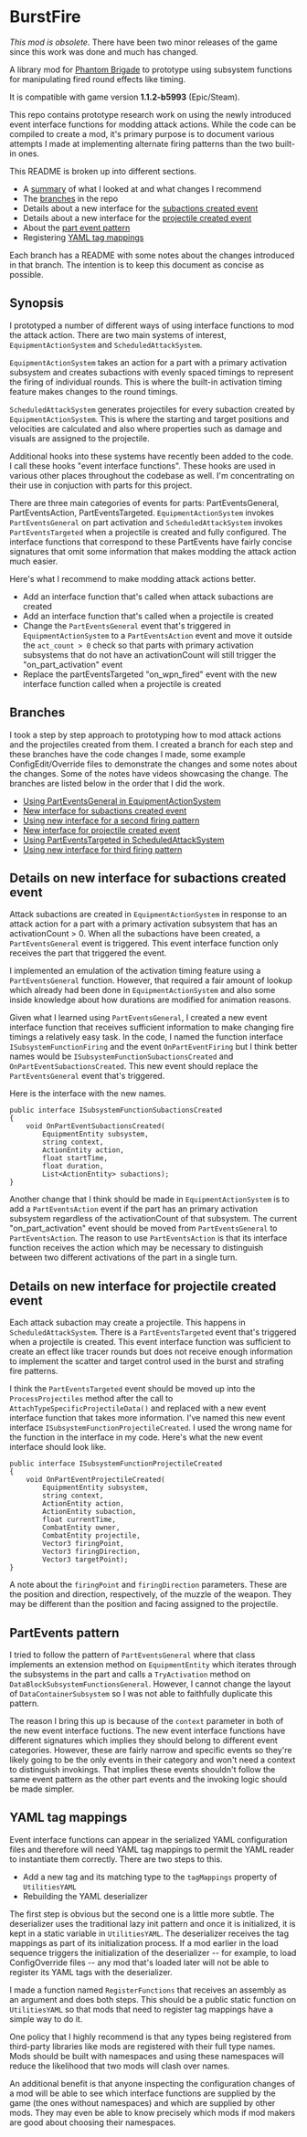 # BurstFire

*This mod is obsolete.* There have been two minor releases of the game since this work was done and much has changed.

A library mod for [Phantom Brigade](https://braceyourselfgames.com/phantom-brigade/) to prototype using subsystem functions for manipulating fired round effects like timing.

It is compatible with game version **1.1.2-b5993** (Epic/Steam).

This repo contains prototype research work on using the newly introduced event interface functions for modding attack actions. While the code can be compiled to create a mod, it's primary purpose is to document various attempts I made at implementing alternate firing patterns than the two built-in ones.

This README is broken up into different sections.

- A [summary](#synopsis) of what I looked at and what changes I recommend
- The [branches](#branches) in the repo
- Details about a new interface for the [subactions created event](#details-on-new-interface-for-subactions-created-event)
- Details about a new interface for the [projectile created event](#details-on-new-interface-for-projectile-created-event)
- About the [part event pattern](#partevents-pattern)
- Registering [YAML tag mappings](#yaml-tag-mappings)

Each branch has a README with some notes about the changes introduced in that branch. The intention is to keep this document as concise as possible.

## Synopsis

I prototyped a number of different ways of using interface functions to mod the attack action. There are two main systems of interest, `EquipmentActionSystem` and `ScheduledAttackSystem`.

`EquipmentActionSystem` takes an action for a part with a primary activation subsystem and creates subactions with evenly spaced timings to represent the firing of individual rounds. This is where the built-in activation timing feature makes changes to the round timings.

`ScheduledAttackSystem` generates projectiles for every subaction created by `EquipmentActionSystem`. This is where the starting and target positions and velocities are calculated and also where properties such as damage and visuals are assigned to the projectile.

Additional hooks into these systems have recently been added to the code. I call these hooks "event interface functions". These hooks are used in various other places throughout the codebase as well. I'm concentrating on their use in conjuction with parts for this project.

There are three main categories of events for parts: PartEventsGeneral, PartEventsAction, PartEventsTargeted. `EquipmentActionSystem` invokes `PartEventsGeneral` on part activation and `ScheduledAttackSystem` invokes `PartEventsTargeted` when a projectile is created and fully configured. The interface functions that correspond to these PartEvents have fairly concise signatures that omit some information that makes modding the attack action much easier.

Here's what I recommend to make modding attack actions better.

- Add an interface function that's called when attack subactions are created
- Add an interface function that's called when a projectile is created
- Change the `PartEventsGeneral` event that's triggered in `EquipmentActionSystem` to a `PartEventsAction` event and move it outside the `act_count > 0` check so that parts with primary activation subsystems that do not have an activationCount will still trigger the "on_part_activation" event
- Replace the partEventsTargeted "on_wpn_fired" event with the new interface function called when a projectile is created

## Branches

I took a step by step approach to prototyping how to mod attack actions and the projectiles created from them. I created a branch for each step and these branches have the code changes I made, some example ConfigEdit/Override files to demonstrate the changes and some notes about the changes. Some of the notes have videos showcasing the change. The branches are listed below in the order that I did the work.

- [Using PartEventsGeneral in EquipmentActionSystem](https://github.com/echkode/PhantomBrigadeMod_BurstFirePrototype/tree/existing_interface)
- [New interface for subactions created event](https://github.com/echkode/PhantomBrigadeMod_BurstFirePrototype/tree/new_interface)
- [Using new interface for a second firing pattern](https://github.com/echkode/PhantomBrigadeMod_BurstFirePrototype/tree/burstfire_impl)
- [New interface for projectile created event](https://github.com/echkode/PhantomBrigadeMod_BurstFirePrototype/tree/burst_scatter)
- [Using PartEventsTargeted in ScheduledAttackSystem](https://github.com/echkode/PhantomBrigadeMod_BurstFirePrototype/tree/tracer_rounds)
- [Using new interface for third firing pattern](https://github.com/echkode/PhantomBrigadeMod_BurstFirePrototype/tree/strafing_fire)

## Details on new interface for subactions created event

Attack subactions are created in `EquipmentActionSystem` in response to an attack action for a part with a primary activation subsystem that has an activationCount > 0. When all the subactions have been created, a `PartEventsGeneral` event is triggered. This event interface function only receives the part that triggered the event.

I implemented an emulation of the activation timing feature using a `PartEventsGeneral` function. However, that required a fair amount of lookup which already had been done in `EquipmentActionSystem` and also some inside knowledge about how durations are modified for animation reasons.

Given what I learned using `PartEventsGeneral`, I created a new event interface function that receives sufficient information to make changing fire timings a relatively easy task. In the code, I named the function interface `ISubsystemFunctionFiring` and the event `OnPartEventFiring` but I think better names would be `ISubsystemFunctionSubactionsCreated` and `OnPartEventSubactionsCreated`. This new event should replace the `PartEventsGeneral` event that's triggered.

Here is the interface with the new names.
```
public interface ISubsystemFunctionSubactionsCreated
{
    void OnPartEventSubactionsCreated(
        EquipmentEntity subsystem,
        string context,
        ActionEntity action,
        float startTime,
        float duration,
        List<ActionEntity> subactions);
}
```

Another change that I think should be made in `EquipmentActionSystem` is to add a `PartEventsAction` event if the part has an primary activation subsystem regardless of the activationCount of that subsystem. The current "on_part_activation" event should be moved from `PartEventsGeneral` to `PartEventsAction`. The reason to use `PartEventsAction` is that its interface function receives the action which may be necessary to distinguish between two different activations of the part in a single turn.

## Details on new interface for projectile created event

Each attack subaction may create a projectile. This happens in `ScheduledAttackSystem`. There is a `PartEventsTargeted` event that's triggered when a projectile is created. This event interface function was sufficient to create an effect like tracer rounds but does not receive enough information to implement the scatter and target control used in the burst and strafing fire patterns.

I think the `PartEventsTargeted` event should be moved up into the `ProcessProjectiles` method after the call to `AttachTypeSpecificProjectileData()` and replaced with a new event interface function that takes more information. I've named this new event interface `ISubsystemFunctionProjectileCreated`. I used the wrong name for the function in the interface in my code. Here's what the new event interface should look like.
```
public interface ISubsystemFunctionProjectileCreated
{
    void OnPartEventProjectileCreated(
        EquipmentEntity subsystem,
        string context,
        ActionEntity action,
        ActionEntity subaction,
        float currentTime,
        CombatEntity owner,
        CombatEntity projectile,
        Vector3 firingPoint,
        Vector3 firingDirection,
        Vector3 targetPoint);
}
```
A note about the `firingPoint` and `firingDirection` parameters. These are the position and direction, respectively, of the muzzle of the weapon. They may be different than the position and facing assigned to the projectile.

## PartEvents pattern

I tried to follow the pattern of `PartEventsGeneral` where that class implements an extension method on `EquipmentEntity` which iterates through the subsystems in the part and calls a `TryActivation` method on `DataBlockSubsystemFunctionsGeneral`. However, I cannot change the layout of `DataContainerSubsystem` so I was not able to faithfully duplicate this pattern.

The reason I bring this up is because of the `context` parameter in both of the new event interface fuctions. The new event interface functions have different signatures which implies they should belong to different event categories. However, these are fairly narrow and specific events so they're likely going to be the only events in their category and won't need a context to distinguish invokings. That implies these events shouldn't follow the same event pattern as the other part events and the invoking logic should be made simpler.

## YAML tag mappings

Event interface functions can appear in the serialized YAML configuration files and therefore will need YAML tag mappings to permit the YAML reader to instantiate them correctly. There are two steps to this.

- Add a new tag and its matching type to the `tagMappings` property of `UtilitiesYAML`
- Rebuilding the YAML deserializer

The first step is obvious but the second one is a little more subtle. The deserializer uses the traditional lazy init pattern and once it is initialized, it is kept in a static variable in `UtilitiesYAML`. The deserializer receives the tag mappings as part of its initialization process. If a mod earlier in the load sequence triggers the initialization of the deserializer -- for example, to load ConfigOverride files -- any mod that's loaded later will not be able to register its YAML tags with the deserializer.

I made a function named `RegisterFunctions` that receives an assembly as an argument and does both steps. This should be a public static function on `UtilitiesYAML` so that mods that need to register tag mappings have a simple way to do it.

One policy that I highly recommend is that any types being registered from third-party libraries like mods are registered with their full type names. Mods should be built with namespaces and using these namespaces will reduce the likelihood that two mods will clash over names.

An additional benefit is that anyone inspecting the configuration changes of a mod will be able to see which interface functions are supplied by the game (the ones without namespaces) and which are supplied by other mods. They may even be able to know precisely which mods if mod makers are good about choosing their namespaces.
